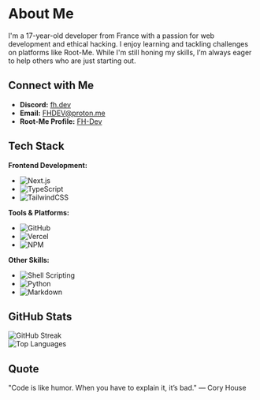 # About Me
I'm a 17-year-old developer from France with a passion for web development and ethical hacking. I enjoy learning and tackling challenges on platforms like Root-Me. While I'm still honing my skills, I’m always eager to help others who are just starting out.

## Connect with Me
- **Discord:** [fh.dev](https://discordapp.com/users/854022397035020338)
- **Email:** FHDEV@proton.me
- **Root-Me Profile:** [FH-Dev](https://www.root-me.org/FH-Dev)

## Tech Stack

**Frontend Development:**
- ![Next.js](https://img.shields.io/badge/-Next.js-333?style=flat&logo=next.js)
- ![TypeScript](https://img.shields.io/badge/-TypeScript-333?style=flat&logo=typescript)
- ![TailwindCSS](https://img.shields.io/badge/-TailwindCSS-333?style=flat&logo=tailwindcss)

**Tools & Platforms:**
- ![GitHub](https://img.shields.io/badge/-GitHub-333?style=flat&logo=github)
- ![Vercel](https://img.shields.io/badge/-Vercel-333?style=flat&logo=vercel)
- ![NPM](https://img.shields.io/badge/-NPM-333?style=flat&logo=npm)

**Other Skills:**
- ![Shell Scripting](https://img.shields.io/badge/-Shell%20Scripting-333?style=flat&logo=gnu-bash)
- ![Python](https://img.shields.io/badge/-Python-333?style=flat&logo=python)
- ![Markdown](https://img.shields.io/badge/-Markdown-333?style=flat&logo=markdown)

## GitHub Stats
![GitHub Streak](https://github-readme-streak-stats.herokuapp.com/?user=FH-DEV1&theme=dark&hide_border=true)  
![Top Languages](https://github-readme-stats.vercel.app/api/top-langs/?username=FH-DEV1&theme=dark&hide_border=true&layout=compact)

## Quote
"Code is like humor. When you have to explain it, it’s bad." — Cory House
